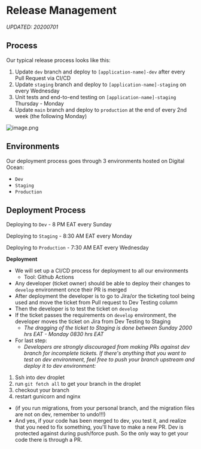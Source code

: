 # Release Management

_UPDATED: 20200701_

## Process

Our typical release process looks like this:

1. Update `dev` branch and deploy to `[application-name]-dev` after every Pull Request via CI/CD
2. Update `staging` branch and deploy to `[application-name]-staging` on every Wednesday
3. Unit tests and end-to-end testing on `[application-name]-staging` Thursday - Monday
4. Update `main` branch and deploy to `production` at the end of every 2nd week \(the following Monday\)

![image.png](https://storage.googleapis.com/slite-api-files-production/files/17c024be-774a-4540-a33c-34fc3dc07ca3/image.png)

## Environments

Our deployment process goes through 3 environments hosted on Digital Ocean:

* `Dev`
* `Staging`
* `Production`

## Deployment Process

Deploying to `Dev` - 8 PM EAT every Sunday

Deploying to `Staging` - 8:30 AM EAT every Monday

Deploying to `Production` - 7:30 AM EAT every Wednesday

**Deployment**

* We will set up a CI/CD process for deployment to all our environments
  * Tool: Github Actions
* Any developer \(ticket owner\) should be able to deploy their changes to `develop` environment once their PR is merged
* After deployment the developer is to go to Jira/or the ticketing tool being used and move the ticket from Pull request to Dev Testing column
* Then the developer is to test the ticket on `develop`
* If the ticket passes the requirements on `develop` environment, the developer moves the ticket on Jira from Dev Testing to Staging
  * _The dragging of the ticket to Staging is done between Sunday 2000 hrs EAT - Monday 0830 hrs EAT_
* For last step:
  * _Developers are strongly discouraged from making PRs against dev branch for incomplete tickets. If there's anything that you want to test on dev environment, feel free to push your branch upstream and deploy it to dev environment:_

1. Ssh into dev droplet
2. run `git fetch all` to get your branch in the droplet
3. checkout your branch
4. restart gunicorn and nginx

* \(if you run migrations, from your personal branch, and the migration files are not on dev, remember to undo!!!\)
* And yes, if your code has been merged to dev, you test it, and realize that you need to fix something, you'll have to make a new PR. Dev is protected against during push/force push. So the only way to get your code there is through a PR.
